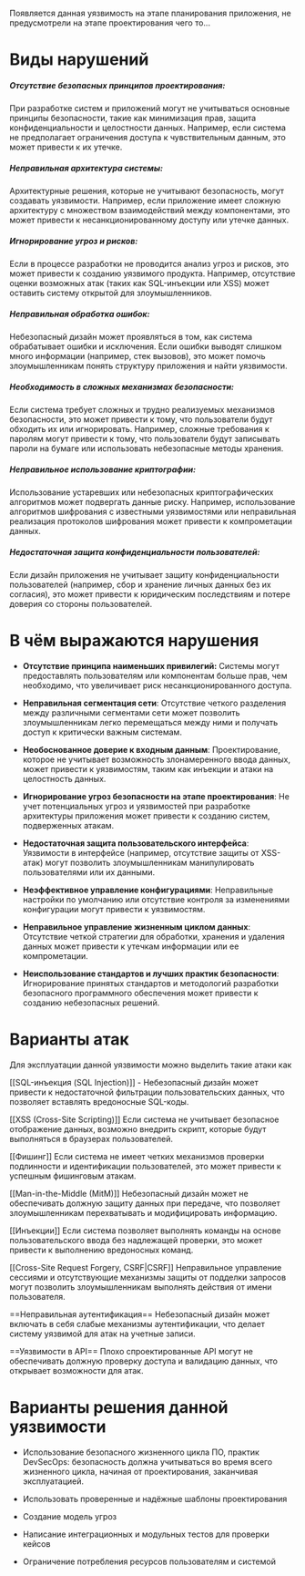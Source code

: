 
Появляется данная уязвимость на этапе планирования приложения, не предусмотрели на этапе проектирования чего то...
# Виды нарушений

##### Отсутствие безопасных принципов проектирования:
При разработке систем и приложений могут не учитываться основные принципы безопасности, такие как минимизация прав, защита конфиденциальности и целостности данных. Например, если система не предполагает ограничения доступа к чувствительным данным, это может привести к их утечке.

##### Неправильная архитектура системы:
Архитектурные решения, которые не учитывают безопасность, могут создавать уязвимости. Например, если приложение имеет сложную архитектуру с множеством взаимодействий между компонентами, это может привести к несанкционированному доступу или утечке данных.

##### Игнорирование угроз и рисков:
Если в процессе разработки не проводится анализ угроз и рисков, это может привести к созданию уязвимого продукта. Например, отсутствие оценки возможных атак (таких как SQL-инъекции или XSS) может оставить систему открытой для злоумышленников.

##### Неправильная обработка ошибок:
Небезопасный дизайн может проявляться в том, как система обрабатывает ошибки и исключения. Если ошибки выводят слишком много информации (например, стек вызовов), это может помочь злоумышленникам понять структуру приложения и найти уязвимости.

##### Необходимость в сложных механизмах безопасности:
Если система требует сложных и трудно реализуемых механизмов безопасности, это может привести к тому, что пользователи будут обходить их или игнорировать. Например, сложные требования к паролям могут привести к тому, что пользователи будут записывать пароли на бумаге или использовать небезопасные методы хранения.

##### Неправильное использование криптографии:
Использование устаревших или небезопасных криптографических алгоритмов может подвергать данные риску. Например, использование алгоритмов шифрования с известными уязвимостями или неправильная реализация протоколов шифрования может привести к компрометации данных.

##### Недостаточная защита конфиденциальности пользователей:
Если дизайн приложения не учитывает защиту конфиденциальности пользователей (например, сбор и хранение личных данных без их согласия), это может привести к юридическим последствиям и потере доверия со стороны пользователей.

# В чём выражаются нарушения

- **Отсутствие принципа наименьших привилегий:** Системы могут предоставлять пользователям или компонентам больше прав, чем необходимо, что увеличивает риск несанкционированного доступа.

- **Неправильная сегментация сети**: Отсутствие четкого разделения между различными сегментами сети может позволить злоумышленникам легко перемещаться между ними и получать доступ к критически важным системам.

- **Необоснованное доверие к входным данным**: Проектирование, которое не учитывает возможность злонамеренного ввода данных, может привести к уязвимостям, таким как инъекции и атаки на целостность данных.

- **Игнорирование угроз безопасности на этапе проектирования**: Не учет потенциальных угроз и уязвимостей при разработке архитектуры приложения может привести к созданию систем, подверженных атакам.

- **Недостаточная защита пользовательского интерфейса**: Уязвимости в интерфейсе (например, отсутствие защиты от XSS-атак) могут позволить злоумышленникам манипулировать пользователями или их данными.

- **Неэффективное управление конфигурациями**: Неправильные настройки по умолчанию или отсутствие контроля за изменениями конфигурации могут привести к уязвимостям.

- **Неправильное управление жизненным циклом данных**: Отсутствие четкой стратегии для обработки, хранения и удаления данных может привести к утечкам информации или ее компрометации.

- **Неиспользование стандартов и лучших практик безопасности**: Игнорирование принятых стандартов и методологий разработки безопасного программного обеспечения может привести к созданию небезопасных решений.

# Варианты атак

Для эксплуатации данной уязвимости можно выделить такие атаки как 

[[SQL-инъекция (SQL Injection)]] - Небезопасный дизайн может привести к недостаточной фильтрации пользовательских данных, что позволяет вставлять вредоносные SQL-коды.

[[XSS (Cross-Site Scripting)]] Если система не учитывает безопасное отображение данных, возможно внедрить скрипт, которые будут выполняться в браузерах пользователей.

[[Фишинг]] Если система не имеет четких механизмов проверки подлинности и идентификации пользователей, это может привести к успешным фишинговым атакам.

[[Man-in-the-Middle (MitM)]] Небезопасный дизайн может не обеспечивать должную защиту данных при передаче, что позволяет злоумышленникам перехватывать и модифицировать информацию.

[[Инъекции]] Если система позволяет выполнять команды на основе пользовательского ввода без надлежащей проверки, это может привести к выполнению вредоносных команд.

[[Cross-Site Request Forgery, CSRF|CSRF]] Неправильное управление сессиями и отсутствующие механизмы защиты от подделки запросов могут позволить злоумышленникам выполнять действия от имени пользователя.

==Неправильная аутентификация== Небезопасный дизайн может включать в себя слабые механизмы аутентификации, что делает систему уязвимой для атак на учетные записи.

==Уязвимости в API== Плохо спроектированные API могут не обеспечивать должную проверку доступа и валидацию данных, что открывает возможности для атак.

# Варианты решения данной уязвимости

- Использование безопасного жизненного цикла ПО, практик DevSecOps: безопасность должна учитываться во время всего жизненного цикла, начиная от проектирования, заканчивая эксплуатацией.

- Использовать проверенные и надёжные шаблоны проектирования

- Создание модель угроз

- Написание интеграционных и модульных тестов для проверки кейсов 

- Ограничение потребления ресурсов пользователям и системой